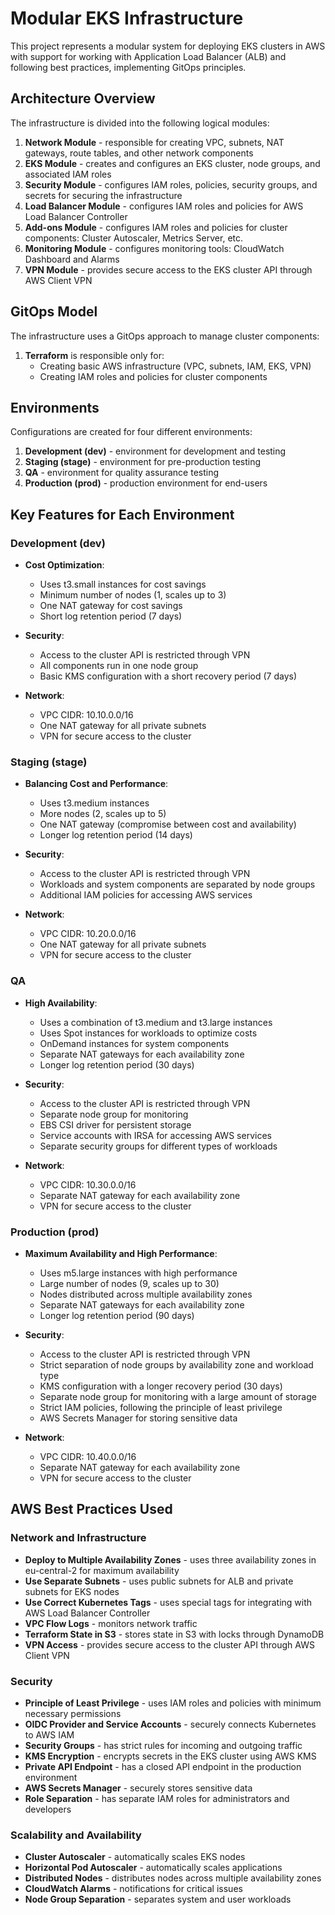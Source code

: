 # Modular EKS Infrastructure

This project represents a modular system for deploying EKS clusters in AWS with support for working with Application Load Balancer (ALB) and following best practices, implementing GitOps principles.

## Architecture Overview

The infrastructure is divided into the following logical modules:

1. **Network Module** - responsible for creating VPC, subnets, NAT gateways, route tables, and other network components
2. **EKS Module** - creates and configures an EKS cluster, node groups, and associated IAM roles
3. **Security Module** - configures IAM roles, policies, security groups, and secrets for securing the infrastructure
4. **Load Balancer Module** - configures IAM roles and policies for AWS Load Balancer Controller
5. **Add-ons Module** - configures IAM roles and policies for cluster components: Cluster Autoscaler, Metrics Server, etc.
6. **Monitoring Module** - configures monitoring tools: CloudWatch Dashboard and Alarms
7. **VPN Module** - provides secure access to the EKS cluster API through AWS Client VPN

## GitOps Model

The infrastructure uses a GitOps approach to manage cluster components:

1. **Terraform** is responsible only for:
   - Creating basic AWS infrastructure (VPC, subnets, IAM, EKS, VPN)
   - Creating IAM roles and policies for cluster components

## Environments

Configurations are created for four different environments:

1. **Development (dev)** - environment for development and testing
2. **Staging (stage)** - environment for pre-production testing
3. **QA** - environment for quality assurance testing
4. **Production (prod)** - production environment for end-users

## Key Features for Each Environment

### Development (dev)

- **Cost Optimization**:
  - Uses t3.small instances for cost savings
  - Minimum number of nodes (1, scales up to 3)
  - One NAT gateway for cost savings
  - Short log retention period (7 days)

- **Security**:
  - Access to the cluster API is restricted through VPN
  - All components run in one node group
  - Basic KMS configuration with a short recovery period (7 days)

- **Network**:
  - VPC CIDR: 10.10.0.0/16
  - One NAT gateway for all private subnets
  - VPN for secure access to the cluster

### Staging (stage)

- **Balancing Cost and Performance**:
  - Uses t3.medium instances
  - More nodes (2, scales up to 5)
  - One NAT gateway (compromise between cost and availability)
  - Longer log retention period (14 days)

- **Security**:
  - Access to the cluster API is restricted through VPN
  - Workloads and system components are separated by node groups
  - Additional IAM policies for accessing AWS services

- **Network**:
  - VPC CIDR: 10.20.0.0/16
  - One NAT gateway for all private subnets
  - VPN for secure access to the cluster

### QA

- **High Availability**:
  - Uses a combination of t3.medium and t3.large instances
  - Uses Spot instances for workloads to optimize costs
  - OnDemand instances for system components
  - Separate NAT gateways for each availability zone
  - Longer log retention period (30 days)

- **Security**:
  - Access to the cluster API is restricted through VPN
  - Separate node group for monitoring
  - EBS CSI driver for persistent storage
  - Service accounts with IRSA for accessing AWS services
  - Separate security groups for different types of workloads

- **Network**:
  - VPC CIDR: 10.30.0.0/16
  - Separate NAT gateway for each availability zone
  - VPN for secure access to the cluster

### Production (prod)

- **Maximum Availability and High Performance**:
  - Uses m5.large instances with high performance
  - Large number of nodes (9, scales up to 30)
  - Nodes distributed across multiple availability zones
  - Separate NAT gateways for each availability zone
  - Longer log retention period (90 days)

- **Security**:
  - Access to the cluster API is restricted through VPN
  - Strict separation of node groups by availability zone and workload type
  - KMS configuration with a longer recovery period (30 days)
  - Separate node group for monitoring with a large amount of storage
  - Strict IAM policies, following the principle of least privilege
  - AWS Secrets Manager for storing sensitive data

- **Network**:
  - VPC CIDR: 10.40.0.0/16
  - Separate NAT gateway for each availability zone
  - VPN for secure access to the cluster

## AWS Best Practices Used

### Network and Infrastructure

- **Deploy to Multiple Availability Zones** - uses three availability zones in eu-central-2 for maximum availability
- **Use Separate Subnets** - uses public subnets for ALB and private subnets for EKS nodes
- **Use Correct Kubernetes Tags** - uses special tags for integrating with AWS Load Balancer Controller
- **VPC Flow Logs** - monitors network traffic
- **Terraform State in S3** - stores state in S3 with locks through DynamoDB
- **VPN Access** - provides secure access to the cluster API through AWS Client VPN

### Security

- **Principle of Least Privilege** - uses IAM roles and policies with minimum necessary permissions
- **OIDC Provider and Service Accounts** - securely connects Kubernetes to AWS IAM
- **Security Groups** - has strict rules for incoming and outgoing traffic
- **KMS Encryption** - encrypts secrets in the EKS cluster using AWS KMS
- **Private API Endpoint** - has a closed API endpoint in the production environment
- **AWS Secrets Manager** - securely stores sensitive data
- **Role Separation** - has separate IAM roles for administrators and developers

### Scalability and Availability

- **Cluster Autoscaler** - automatically scales EKS nodes
- **Horizontal Pod Autoscaler** - automatically scales applications
- **Distributed Nodes** - distributes nodes across multiple availability zones
- **CloudWatch Alarms** - notifications for critical issues
- **Node Group Separation** - separates system and user workloads
